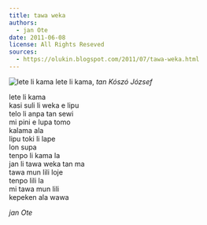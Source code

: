 ```yaml
---
title: tawa weka
authors:
  - jan Ote
date: 2011-06-08
license: All Rights Reseved
sources:
  - https://olukin.blogspot.com/2011/07/tawa-weka.html
---
```


<!-- "AutumnFog.jpg" by Kószó József (https://commons.wikimedia.org/wiki/File:AutumnFog.jpg). GFDL, CC BY-SA 3.0 Unported, CC BY-SA 2.5, 2.0, 1.0 Generic. -->
![lete li kama](https://upload.wikimedia.org/wikipedia/commons/e/e9/AutumnFog.jpg)
lete li kama, *tan Kószó József*

lete li kama  \
kasi suli li weka e lipu  \
telo li anpa tan sewi  \
mi pini e lupa tomo  \
kalama ala  \
lipu toki li lape  \
lon supa  \
tenpo li kama la  \
jan li tawa weka tan ma  \
tawa mun lili loje  \
tenpo lili la  \
mi tawa mun lili  \
kepeken ala wawa

*jan Ote*
